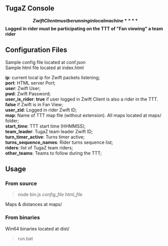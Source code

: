 ## TugaZ Console

**$$Zwift Client must be running in local machine**  
**$$Logged in rider must be participating on the TTT of "Fan viewing" a team rider**  

## Configuration Files
Sample config file located at conf.json  
Sample html file located at index.html  

  **ip**: current local ip for Zwift packets listening;  
	**port**: HTML server Port;  
	**user**: Zwift User;  
	**pwd**: Zwift Password;  
  **user_is_rider**: **true** if user logged in Zwift Client is also a rider in the TTT. **false** if Zwift is in Fan View;  
	**user_zid**: Logged in rider Zwift ID;  
  **map**: Name of TTT map file (without extension). All maps located at maps/ folder;  
	**start_time**: TTT start time (HHMMSS);  
	**team_leader**: TugaZ team leader Zwift ID;  
	**turn_timer_active**: Turns timer active;  
	**turns_sequence_names**: Rider turns sequence list;  
  **riders**: list of TugaZ team riders;  
  **other_teams**: Teams to follow during the TTT;  

## Usage
### From source
> node bin.js _config_file_ _html_file_  

Maps & distances at maps/  

### From binaries
Win64 binaries located at dist/  
> run.bat  

